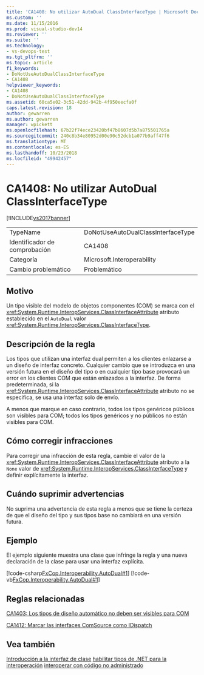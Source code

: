 ```yaml
---
title: 'CA1408: No utilizar AutoDual ClassInterfaceType | Microsoft Docs'
ms.custom: ''
ms.date: 11/15/2016
ms.prod: visual-studio-dev14
ms.reviewer: ''
ms.suite: ''
ms.technology:
- vs-devops-test
ms.tgt_pltfrm: ''
ms.topic: article
f1_keywords:
- DoNotUseAutoDualClassInterfaceType
- CA1408
helpviewer_keywords:
- CA1408
- DoNotUseAutoDualClassInterfaceType
ms.assetid: 60ca5e02-3c51-42dd-942b-4f950eecfa0f
caps.latest.revision: 18
author: gewarren
ms.author: gewarren
manager: wpickett
ms.openlocfilehash: 67b22f74ece23420bf47b8607d5b7a875501765a
ms.sourcegitcommit: 240c8b34e80952d00e90c52dcb1a077b9aff47f6
ms.translationtype: MT
ms.contentlocale: es-ES
ms.lasthandoff: 10/23/2018
ms.locfileid: "49942457"
---
```

# <a name="ca1408-do-not-use-autodual-classinterfacetype"></a>CA1408: No utilizar AutoDual ClassInterfaceType
[!INCLUDE[vs2017banner](../includes/vs2017banner.md)]

|||
|-|-|
|TypeName|DoNotUseAutoDualClassInterfaceType|
|Identificador de comprobación|CA1408|
|Categoría|Microsoft.Interoperability|
|Cambio problemático|Problemático|

## <a name="cause"></a>Motivo
 Un tipo visible del modelo de objetos componentes (COM) se marca con el <xref:System.Runtime.InteropServices.ClassInterfaceAttribute> atributo establecido en el `AutoDual` valor <xref:System.Runtime.InteropServices.ClassInterfaceType>.

## <a name="rule-description"></a>Descripción de la regla
 Los tipos que utilizan una interfaz dual permiten a los clientes enlazarse a un diseño de interfaz concreto. Cualquier cambio que se introduzca en una versión futura en el diseño del tipo o en cualquier tipo base provocará un error en los clientes COM que están enlazados a la interfaz. De forma predeterminada, si la <xref:System.Runtime.InteropServices.ClassInterfaceAttribute> atributo no se especifica, se usa una interfaz solo de envío.

 A menos que marque en caso contrario, todos los tipos genéricos públicos son visibles para COM; todos los tipos genéricos y no públicos no están visibles para COM.

## <a name="how-to-fix-violations"></a>Cómo corregir infracciones
 Para corregir una infracción de esta regla, cambie el valor de la <xref:System.Runtime.InteropServices.ClassInterfaceAttribute> atributo a la `None` valor de <xref:System.Runtime.InteropServices.ClassInterfaceType> y definir explícitamente la interfaz.

## <a name="when-to-suppress-warnings"></a>Cuándo suprimir advertencias
 No suprima una advertencia de esta regla a menos que se tiene la certeza de que el diseño del tipo y sus tipos base no cambiará en una versión futura.

## <a name="example"></a>Ejemplo
 El ejemplo siguiente muestra una clase que infringe la regla y una nueva declaración de la clase para usar una interfaz explícita.

 [!code-csharp[FxCop.Interoperability.AutoDual#1](../snippets/csharp/VS_Snippets_CodeAnalysis/FxCop.Interoperability.AutoDual/cs/FxCop.Interoperability.AutoDual.cs#1)]
 [!code-vb[FxCop.Interoperability.AutoDual#1](../snippets/visualbasic/VS_Snippets_CodeAnalysis/FxCop.Interoperability.AutoDual/vb/FxCop.Interoperability.AutoDual.vb#1)]

## <a name="related-rules"></a>Reglas relacionadas
 [CA1403: Los tipos de diseño automático no deben ser visibles para COM](../code-quality/ca1403-auto-layout-types-should-not-be-com-visible.md)

 [CA1412: Marcar las interfaces ComSource como IDispatch](../code-quality/ca1412-mark-comsource-interfaces-as-idispatch.md)

## <a name="see-also"></a>Vea también
 [Introducción a la interfaz de clase](http://msdn.microsoft.com/en-us/733c0dd2-12e5-46e6-8de1-39d5b25df024) [habilitar tipos de .NET para la interoperación](http://msdn.microsoft.com/library/4b8afb52-fb8d-4e65-b47c-fd82956a3cdd) [interoperar con código no administrado](http://msdn.microsoft.com/library/ccb68ce7-b0e9-4ffb-839d-03b1cd2c1258)



